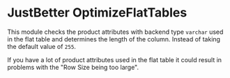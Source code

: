 # JustBetter OptimizeFlatTables

This module checks the product attributes with backend type `varchar` used in the flat table and determines the length of the column. Instead of taking the default value of `255`.

If you have a lot of product attributes used in the flat table it could result in problems with the "Row Size being too large".
